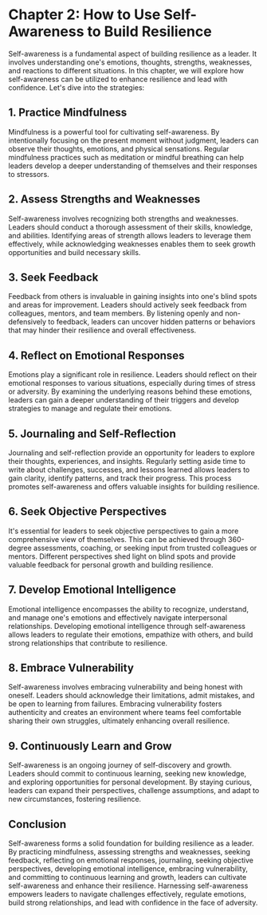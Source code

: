 Chapter 2: How to Use Self-Awareness to Build Resilience
========================================================

Self-awareness is a fundamental aspect of building resilience as a leader. It involves understanding one's emotions, thoughts, strengths, weaknesses, and reactions to different situations. In this chapter, we will explore how self-awareness can be utilized to enhance resilience and lead with confidence. Let's dive into the strategies:

**1. Practice Mindfulness**
---------------------------

Mindfulness is a powerful tool for cultivating self-awareness. By intentionally focusing on the present moment without judgment, leaders can observe their thoughts, emotions, and physical sensations. Regular mindfulness practices such as meditation or mindful breathing can help leaders develop a deeper understanding of themselves and their responses to stressors.

**2. Assess Strengths and Weaknesses**
--------------------------------------

Self-awareness involves recognizing both strengths and weaknesses. Leaders should conduct a thorough assessment of their skills, knowledge, and abilities. Identifying areas of strength allows leaders to leverage them effectively, while acknowledging weaknesses enables them to seek growth opportunities and build necessary skills.

**3. Seek Feedback**
--------------------

Feedback from others is invaluable in gaining insights into one's blind spots and areas for improvement. Leaders should actively seek feedback from colleagues, mentors, and team members. By listening openly and non-defensively to feedback, leaders can uncover hidden patterns or behaviors that may hinder their resilience and overall effectiveness.

**4. Reflect on Emotional Responses**
-------------------------------------

Emotions play a significant role in resilience. Leaders should reflect on their emotional responses to various situations, especially during times of stress or adversity. By examining the underlying reasons behind these emotions, leaders can gain a deeper understanding of their triggers and develop strategies to manage and regulate their emotions.

**5. Journaling and Self-Reflection**
-------------------------------------

Journaling and self-reflection provide an opportunity for leaders to explore their thoughts, experiences, and insights. Regularly setting aside time to write about challenges, successes, and lessons learned allows leaders to gain clarity, identify patterns, and track their progress. This process promotes self-awareness and offers valuable insights for building resilience.

**6. Seek Objective Perspectives**
----------------------------------

It's essential for leaders to seek objective perspectives to gain a more comprehensive view of themselves. This can be achieved through 360-degree assessments, coaching, or seeking input from trusted colleagues or mentors. Different perspectives shed light on blind spots and provide valuable feedback for personal growth and building resilience.

**7. Develop Emotional Intelligence**
-------------------------------------

Emotional intelligence encompasses the ability to recognize, understand, and manage one's emotions and effectively navigate interpersonal relationships. Developing emotional intelligence through self-awareness allows leaders to regulate their emotions, empathize with others, and build strong relationships that contribute to resilience.

**8. Embrace Vulnerability**
----------------------------

Self-awareness involves embracing vulnerability and being honest with oneself. Leaders should acknowledge their limitations, admit mistakes, and be open to learning from failures. Embracing vulnerability fosters authenticity and creates an environment where teams feel comfortable sharing their own struggles, ultimately enhancing overall resilience.

**9. Continuously Learn and Grow**
----------------------------------

Self-awareness is an ongoing journey of self-discovery and growth. Leaders should commit to continuous learning, seeking new knowledge, and exploring opportunities for personal development. By staying curious, leaders can expand their perspectives, challenge assumptions, and adapt to new circumstances, fostering resilience.

Conclusion
----------

Self-awareness forms a solid foundation for building resilience as a leader. By practicing mindfulness, assessing strengths and weaknesses, seeking feedback, reflecting on emotional responses, journaling, seeking objective perspectives, developing emotional intelligence, embracing vulnerability, and committing to continuous learning and growth, leaders can cultivate self-awareness and enhance their resilience. Harnessing self-awareness empowers leaders to navigate challenges effectively, regulate emotions, build strong relationships, and lead with confidence in the face of adversity.
